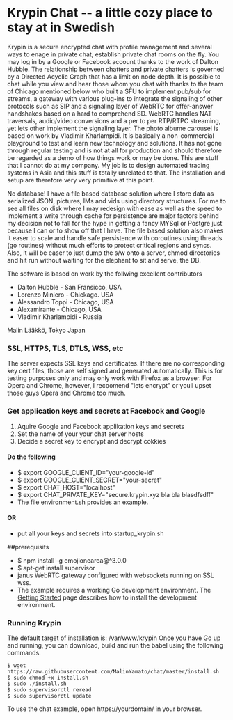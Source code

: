 # Krypin Chat -- a little cozy place to stay at in Swedish 
Krypin is a secure encrypted chat with profile management and several ways to enage in private chat, establish private chat rooms on the fly.
You may log in by a Google or Facebook account thanks to the work of Dalton Hubble. The relationship between chatters and private chatters 
is governed by a Directed Acyclic Graph that has a limit on node depth. It is possible to chat while you view and hear those whom you chat with
thanks to the team of Chicago mentioned below who built a SFU to implement pub/sub for streams, a gateway with various plug-ins to integrate the 
signaling of other protocols such as SIP and a signaling layer of WebRTC for offer-answer handshakes based on a hard to comprehend SD. WebRTC 
handles NAT traversals, audio/video conversions and a per to per RTP/RTPC streaming, yet lets other implement the signaling layer. The photo albume 
carousel is based on work by Vladimir Kharlampidi.
It is basically a non-commercial playground to test and learn new technology and solutions. It has not gone through regular testing and is not at all for 
production and should therefore be regarded as a demo of how things work or may be done. This are stuff that I cannot do at my company. My job is to design 
automated trading systems in Asia and this stuff is totally unrelated to that. The installation and setup are therefore very very primitive at this point.
 
No database! I have a file based database solution where I store data as serialized JSON, pictures, IMs and vids using directory structures. For me to see 
 all files on disk where I may redesign with ease as well as the speed to implement a write through cache for persistence are major factors behind
  my decision not to fall for the hype in getting a fancy MYSql or Postgre just because I can or to show off that I have. The file based solution 
  also makes it easer to scale and handle safe persistence with coroutines using threads (go routines) without much efforts to protect critical 
  regions and syncs. Also, it will be easer to just dump the s/w onto a server, chmod directories and hit run without waiting for the elephant to sit and serve, 
  the DB. 

The sofware is based on work by the follwing excellent contributors 
   - Dalton Hubble  - San Fransicco, USA
   - Lorenzo Miniero  - Chickago. USA   
   - Alessandro Toppi - Chicago, USA
   - Alexamirante  -    Chicago, USA
   - Vladimir Kharlampidi - Russia
   
   Malin Lääkkö, Tokyo Japan

### SSL, HTTPS, TLS, DTLS, WSS, etc 
The server expects SSL keys and certificates. If there are no corresponding key cert files, those are self signed and generated automatically. 
This is for testing purposes only and may only work with Firefox as a browser. For Opera and Chrome, however,  I recoomend "lets encrypt" or 
youll upset those guys Opera and Chrome too much. 

### Get application keys and secrets at Facebook and Google 
1. Aquire Google and Facebook applikation keys and secrets <br>
2. Set the name of your your chat server hosts <br>
3. Decide a secret key to encrypt and decrypt cokkies <br>
#### Do the following 
- $  export GOOGLE_CLIENT_ID="your-google-id" <br>
- $  export GOOGLE_CLIENT_SECRET="your-secret"
- $  export CHAT_HOST="localhost"
- $  export CHAT_PRIVATE_KEY="secure.krypin.xyz bla bla blasdfsdff"
- The file environment.sh provides an example. 
#### OR 
- put all your keys and secrets into startup_krypin.sh




##prerequisits 
- $ npm install -g emojionearea@^3.0.0
- $ apt-get install supervisor
- janus WebRTC gateway configured with websockets running on SSL wss. 
- The example requires a working Go development environment. The [Getting
Started](http://golang.org/doc/install) page describes how to install the
development environment.

### Running Krypin

The default target of installation is: /var/www/krypin
Once you have Go up and running, you can download, build and run the babel
using the following commands.


    $ wget https://raw.githubusercontent.com/MalinYamato/chat/master/install.sh
    $ sudo chmod +x install.sh
    $ sudo ./install.sh
    $ sudo supervisorctl reread
    $ sudo supervisorctl update

To use the chat example, open https://yourdomain/ in your browser. <br>

